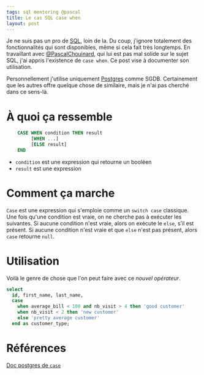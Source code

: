 ```yaml
---
tags: sql mentoring @pascal
title: Le cas SQL case when
layout: post
---
```


Je ne suis pas un pro de [SQL](http://fr.wikipedia.org/wiki/Structured_Query_Language),
 loin de la. Du coup, j'ignore totalement des fonctionnalités qui sont disponibles,
  même si cela fait très longtemps. En travaillant
avec [@PascalChouinard](https://twitter.com/PascalChouinard), qui lui est pas
 mal solide sur le sujet SQL, j'ai appris l'existence de `case when`. Ce post
 vise à documenter son utilisation.

Personnellement j'utilise uniquement [Postgres](http://www.postgresql.org/) comme SGDB.
Certainement que les autres offre quelque chose de similaire, mais je n'ai pas cherché
dans ce sens-là.

À quoi ça ressemble
=================

````sql
    CASE WHEN condition THEN result
         [WHEN ...]
         [ELSE result]
    END
````

* `condition` est une expression qui retourne un booléen
* `result` est une expression

Comment ça marche
================
`Case` est une expression qui s'emploie comme un `switch case` classique.
Une fois qu'une condition est vraie, on ne cherche pas à exécuter les suivantes.
Si aucune condition n'est vraie, alors on exécute le `else`, s’il est présent.
Si aucune condition n'est vraie et que `else` n'est pas présent, alors `case`
retourne `null`.

Utilisation
===========

Voilà le genre de chose que l'on peut faire avec ce *nouvel opérateur*.

````sql
select
  id, first_name, last_name,
  case
    when average_bill < 100 and nb_visit > 4 then 'good customer'
    when nb_visit < 2 then 'new customer'
    else 'pretty average customer'
  end as customer_type;
````

Références
=============
[Doc postgres de `case`](http://www.postgresql.org/docs/9.3/static/functions-conditional.html)
